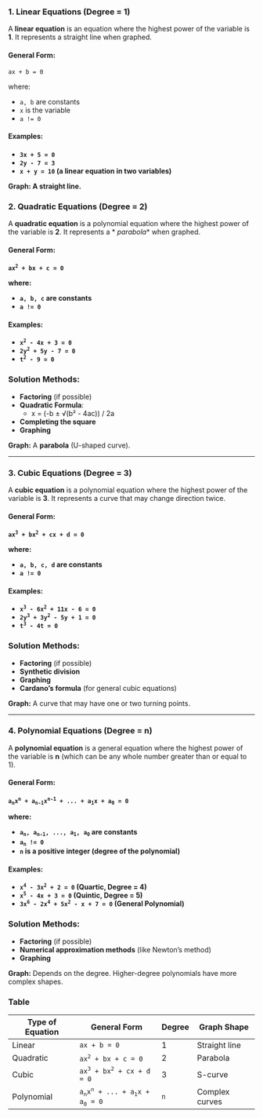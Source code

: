 ### **1. Linear Equations (Degree = 1)**

A **linear equation** is an equation where the highest power of the variable is **1**. It represents a straight line
when graphed.

<h4>General Form:</h4>

<p><code>ax + b = 0</code></p>

<p>where:</p>
<ul>
  <li><code>a, b</code> are constants</li>
  <li><code>x</code> is the variable</li>
  <li><code>a != 0</code></li>
</ul>

<h4>Examples:<h4>

<ul>
  <li><code>3x + 5 = 0</code></li>
  <li><code>2y - 7 = 3</code></li>
  <li><code>x + y = 10</code> (a linear equation in two variables)</li>
</ul>


**Graph:** A straight line.

### **2. Quadratic Equations (Degree = 2)**

A **quadratic equation** is a polynomial equation where the highest power of the variable is **2**. It represents a *
*parabola** when graphed.

<h4>General Form:<h4>

<p><code>ax<sup>2</sup> + bx + c = 0</code></p>

<p>where:</p>
<ul>
  <li><code>a, b, c</code> are constants</li>
  <li><code>a != 0</code></li>
</ul>

<h4>Examples:<h4>

<ul>
  <li><code>x<sup>2</sup> - 4x + 3 = 0</code></li>
  <li><code>2y<sup>2</sup> + 5y - 7 = 0</code></li>
  <li><code>t<sup>2</sup> - 9 = 0</code></li>
</ul>


### **Solution Methods:**

- **Factoring** (if possible)
- **Quadratic Formula**:  
  - x = (-b ± √(b² - 4ac)) / 2a
- **Completing the square**
- **Graphing**

**Graph:** A **parabola** (U-shaped curve).

---

### **3. Cubic Equations (Degree = 3)**

A **cubic equation** is a polynomial equation where the highest power of the variable is **3**. It represents a curve
that may change direction twice.

<h4>General Form:<h4>

<p><code>ax<sup>3</sup> + bx<sup>2</sup> + cx + d = 0</code></p>

<p>where:</p>
<ul>
  <li><code>a, b, c, d</code> are constants</li>
  <li><code>a != 0</code></li>
</ul>

<h4>Examples:<h4>

<ul>
  <li><code>x<sup>3</sup> - 6x<sup>2</sup> + 11x - 6 = 0</code></li>
  <li><code>2y<sup>3</sup> + 3y<sup>2</sup> - 5y + 1 = 0</code></li>
  <li><code>t<sup>3</sup> - 4t = 0</code></li>
</ul>


### **Solution Methods:**

- **Factoring** (if possible)
- **Synthetic division**
- **Graphing**
- **Cardano’s formula** (for general cubic equations)

**Graph:** A curve that may have one or two turning points.

---

### **4. Polynomial Equations (Degree = n)**

A **polynomial equation** is a general equation where the highest power of the variable is **n** (which can be any whole
number greater than or equal to 1).

<h4>General Form:<h4>

<p><code>a<sub>n</sub>x<sup>n</sup> + a<sub>n-1</sub>x<sup>n-1</sup> + ... + a<sub>1</sub>x + a<sub>0</sub> = 0</code></p>

<p>where:</p>
<ul>
  <li><code>a<sub>n</sub>, a<sub>n-1</sub>, ..., a<sub>1</sub>, a<sub>0</sub></code> are constants</li>
  <li><code>a<sub>n</sub> != 0</code></li>
  <li><code>n</code> is a positive integer (degree of the polynomial)</li>
</ul>

<h4>Examples:<h4>

<ul>
  <li><code>x<sup>4</sup> - 3x<sup>2</sup> + 2 = 0</code> (Quartic, Degree = 4)</li>
  <li><code>x<sup>5</sup> - 4x + 3 = 0</code> (Quintic, Degree = 5)</li>
  <li><code>3x<sup>6</sup> - 2x<sup>4</sup> + 5x<sup>2</sup> - x + 7 = 0</code> (General Polynomial)</li>
</ul>


### **Solution Methods:**

- **Factoring** (if possible)
- **Numerical approximation methods** (like Newton’s method)
- **Graphing**

**Graph:** Depends on the degree. Higher-degree polynomials have more complex shapes.

<h3>Table</h3>

| Type of Equation | General Form                                                                       | Degree         | Graph Shape    |
|------------------|------------------------------------------------------------------------------------|----------------|----------------|
| Linear           | <code>ax + b = 0</code>                                                            | 1              | Straight line  |
| Quadratic        | <code>ax<sup>2</sup> + bx + c = 0</code>                                           | 2              | Parabola       |
| Cubic            | <code>ax<sup>3</sup> + bx<sup>2</sup> + cx + d = 0</code>                          | 3              | S-curve        |
| Polynomial       | <code>a<sub>n</sub>x<sup>n</sup> + ... + a<sub>1</sub>x + a<sub>0</sub> = 0</code> | <code>n</code> | Complex curves |
